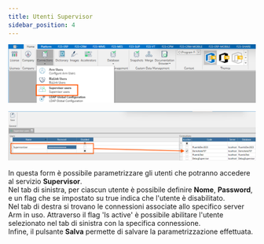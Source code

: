 ```yaml
---
title: Utenti Supervisor
sidebar_position: 4
---
```

![](../../../../../static/images/20241204111613.png)


![](../../../../../static/images/20241129103209.png)

In questa form è possibile parametrizzare gli utenti che potranno accedere al servizio **Supervisor**.  
Nel tab di sinistra, per ciascun utente è possibile definire **Nome**, **Password**, e un flag che se impostato su true indica che l'utente è disabilitato.  
Nel tab di destra si trovano le connessioni associate allo specifico server Arm in uso. Attraverso il flag 'Is active' è possibile abilitare l'utente selezionato nel tab di sinistra con la specifica connessione.  
Infine, il pulsante **Salva** permette di salvare la parametrizzazione effettuata.

